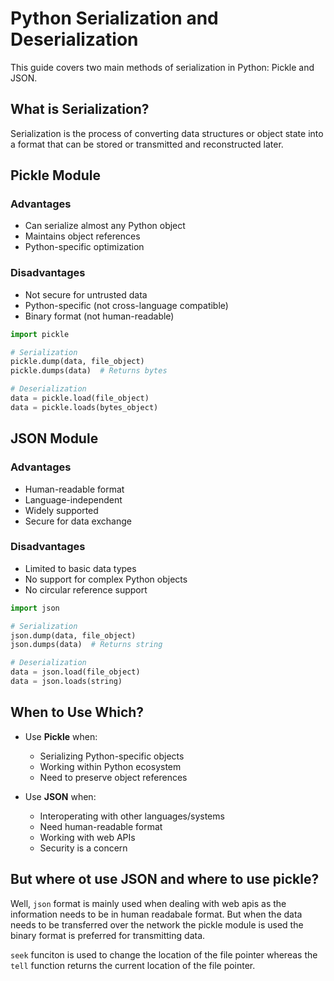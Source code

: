 # Python Serialization and Deserialization

This guide covers two main methods of serialization in Python: Pickle and JSON.

## What is Serialization?

Serialization is the process of converting data structures or object state into a format that can be stored or transmitted and reconstructed later.

## Pickle Module

### Advantages

- Can serialize almost any Python object
- Maintains object references
- Python-specific optimization

### Disadvantages

- Not secure for untrusted data
- Python-specific (not cross-language compatible)
- Binary format (not human-readable)

```python
import pickle

# Serialization
pickle.dump(data, file_object)
pickle.dumps(data)  # Returns bytes

# Deserialization
data = pickle.load(file_object)
data = pickle.loads(bytes_object)
```

## JSON Module

### Advantages

- Human-readable format
- Language-independent
- Widely supported
- Secure for data exchange

### Disadvantages

- Limited to basic data types
- No support for complex Python objects
- No circular reference support

```python
import json

# Serialization
json.dump(data, file_object)
json.dumps(data)  # Returns string

# Deserialization
data = json.load(file_object)
data = json.loads(string)
```

## When to Use Which?

- Use **Pickle** when:

  - Serializing Python-specific objects
  - Working within Python ecosystem
  - Need to preserve object references

- Use **JSON** when:
  - Interoperating with other languages/systems
  - Need human-readable format
  - Working with web APIs
  - Security is a concern

## But where ot use JSON and where to use pickle?

Well, `json` format is mainly used when dealing with web apis as the information needs to be in human readabale format. But when the data needs to be transferred over the network the pickle module is used the binary format is preferred for transmitting data.


`seek` funciton is used to change the location of the file pointer whereas the `tell` function returns the current location of the file pointer.